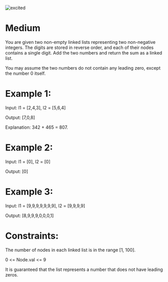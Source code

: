 ![excited](https://github.com/chandrikabijore/LeetCode-solutions/assets/93921178/d077ffb9-e185-4d92-a182-bf404f040413)


# Medium

You are given two non-empty linked lists representing two non-negative integers. The digits are stored in reverse order, and each of their nodes contains a single digit. Add the two numbers and return the sum as a linked list.

You may assume the two numbers do not contain any leading zero, except the number 0 itself.

# Example 1:

Input: l1 = [2,4,3], l2 = [5,6,4]

Output: [7,0,8]

Explanation: 342 + 465 = 807.

# Example 2:

Input: l1 = [0], l2 = [0]

Output: [0]

# Example 3:

Input: l1 = [9,9,9,9,9,9,9], l2 = [9,9,9,9]

Output: [8,9,9,9,0,0,0,1] 

# Constraints:

The number of nodes in each linked list is in the range [1, 100].

0 <= Node.val <= 9

It is guaranteed that the list represents a number that does not have leading zeros.
